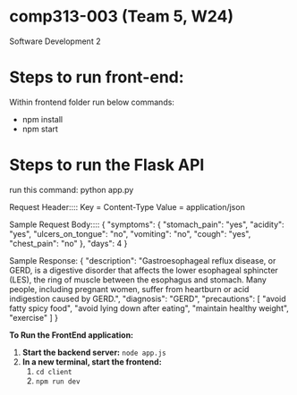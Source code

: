 # comp313-003 (Team 5, W24)
 Software Development 2

 Steps to run front-end:
 =======================
 Within frontend folder run below commands:
 - npm install
 - npm start

 Steps to run the Flask API
 ==========================
 run this command: 
 python app.py

 Request Header::::
 Key = Content-Type
 Value = application/json


Sample Request Body::::
{
  "symptoms": {
    "stomach_pain": "yes",
    "acidity": "yes",
    "ulcers_on_tongue": "no",
    "vomiting": "no",
    "cough": "yes",
    "chest_pain": "no"
  },
  "days": 4
}

Sample Response:
{
    "description": "Gastroesophageal reflux disease, or GERD, is a digestive disorder that affects the lower esophageal sphincter (LES), the ring of muscle between the esophagus and stomach. Many people, including pregnant women, suffer from heartburn or acid indigestion caused by GERD.",
    "diagnosis": "GERD",
    "precautions": [
        "avoid fatty spicy food",
        "avoid lying down after eating",
        "maintain healthy weight",
        "exercise"
    ]
}




**To Run the FrontEnd application:**

1. **Start the backend server:** `node app.js`
2. **In a new terminal, start the frontend:**
   1. `cd client`
   2. `npm run dev`


